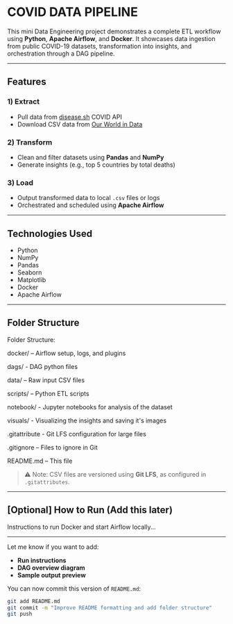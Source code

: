 # COVID DATA PIPELINE

This mini Data Engineering project demonstrates a complete ETL workflow using **Python**, **Apache Airflow**, and **Docker**. It showcases data ingestion from public COVID-19 datasets, transformation into insights, and orchestration through a DAG pipeline.

---

## Features

### 1) Extract
- Pull data from [disease.sh](https://disease.sh) COVID API  
- Download CSV data from [Our World in Data](https://ourworldindata.org)

### 2) Transform
- Clean and filter datasets using **Pandas** and **NumPy**
- Generate insights (e.g., top 5 countries by total deaths)

### 3) Load
- Output transformed data to local `.csv` files or logs
- Orchestrated and scheduled using **Apache Airflow**

---

## Technologies Used
- Python  
- NumPy  
- Pandas  
- Seaborn  
- Matplotlib  
- Docker  
- Apache Airflow  

---

## Folder Structure



Folder Structure:

  docker/ – Airflow setup, logs, and plugins
  
  dags/ - DAG python files
  
  data/ – Raw input CSV files
  
  scripts/ – Python ETL scripts
  
  notebook/ - Jupyter notebooks for analysis of the dataset
  
  visuals/ - Visualizing the insights and saving it's images
  
  .gitattribute - Git LFS configuration for large files
  
  .gitignore – Files to ignore in Git
  
  README.md – This file


> ⚠️ Note: CSV files are versioned using **Git LFS**, as configured in `.gitattributes`.

---

## [Optional] How to Run (Add this later)

Instructions to run Docker and start Airflow locally...

---

Let me know if you want to add:
- **Run instructions**  
- **DAG overview diagram**  
- **Sample output preview**  

You can now commit this version of `README.md`:

```bash
git add README.md
git commit -m "Improve README formatting and add folder structure"
git push
